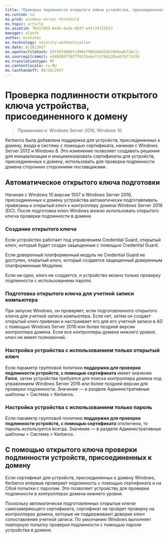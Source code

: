 ```yaml
---
title: "Проверка подлинности открытого ключа устройства, присоединенного к домену"
ms.custom: na
ms.prod: windows-server-threshold
ms.topic: article
ms.assetid: 7bd17803-6e42-4a3b-803f-e47c74725813
manager: alanth
author: michikos
ms.technology: security-authentication
ms.date: 8/18/2017
ms.openlocfilehash: 65f39f4900fcd99ef90b160d3db7099edb73bc1c
ms.sourcegitcommit: e94838df702ff0135ebe7c179b228aa67b772d35
ms.translationtype: MT
ms.contentlocale: ru-RU
ms.lasthandoff: 08/28/2017
---
```

# <a name="domain-joined-device-public-key-authentication"></a>Проверка подлинности открытого ключа устройства, присоединенного к домену

>Применимо к: Windows Server 2016, Windows 10

Kerberos была добавлена поддержка для устройств, присоединенных к домену, входа в систему с помощью сертификата, начиная с Windows Server 2012 и Windows 8. Это изменение позволяет создавать решения для инициализации и инициализировать сертификаты для устройств, присоединенных к домену, использовать для проверки подлинности домена сторонних сторонними поставщиками. 

## <a name="automatic-public-key-provisioning"></a>Автоматическое открытого ключа подготовки

Начиная с Windows 10 версии 1507 и Windows Server 2016, присоединенных к домену устройства автоматически подготавливать привязаны к открытый ключ к контроллеру домена Windows Server 2016 (DC). После подготовки ключ Windows можно использовать открытого ключа проверки подлинности в домене.

### <a name="public-key-generation"></a>Создание открытого ключа
Если устройство работает под управлением Credential Guard, открытый ключ, который будет создан защищенные с помощью Credential Guard. 

Если доверенный платформенный модуль не Credential Guard не доступен, открытый ключ, который создается защищенный доверенным платформенным Модулем. 

Если ни одно, ключ не создается, и устройство можно только проверку подлинности с использованием пароля.

### <a name="provisioning-computer-account-public-key"></a>Подготовка открытого ключа для учетной записи компьютера
При запуске Windows, он проверяет, если подготовленного открытого ключа для учетной записи компьютера. Если нет, затем он создает открытый ключ привязан и настраивает его для его учетной записи в AD с помощью Windows Server 2016 или более поздней версии контроллера домена. Если все контроллеры домена нижнего уровня, ключ не имеет полномочий.

### <a name="configuring-device-to-only-use-public-key"></a>Настройка устройства с использованием только открытый ключ
Если параметр групповой политики **поддержки для проверки подлинности устройств, с помощью сертификата** имеет значение **Force**, затем устройства требуется для поиска контроллера домена под управлением Windows Server 2016 или более поздней версии для проверки подлинности. Значение — в разделе Административные шаблоны > Система > Kerberos.

### <a name="configuring-device-to-only-use-password"></a>Настройка устройства с использованием только пароль
Если параметр групповой политики **поддержки для проверки подлинности устройств, с помощью сертификата** отключена, то пароль используется всегда. Значение — в разделе Административные шаблоны > Система > Kerberos.

## <a name="domain-joined-device-authentication-using-public-key"></a>С помощью открытого ключа проверки подлинности устройств, присоединенных к домену
Если сертификат для устройств, присоединенных к домену Windows, Kerberos впервые проверяет подлинность с помощью сертификата и на Сбой попытки с паролем. Это позволяет устройству для проверки подлинности в контроллерах домена нижнего уровня.

Поскольку автоматически подготовленных открытые ключи самозаверяющего сертификата, сертификат не пройдет проверку на контроллерах домена, которые не поддерживают доверия ключ сопоставления учетной записи. По умолчанию Windows выполняет повторную попытку проверки подлинности с помощью пароля устройства в домене.



